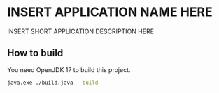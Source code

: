 # INSERT APPLICATION NAME HERE

INSERT SHORT APPLICATION DESCRIPTION HERE

## How to build

You need OpenJDK 17 to build this project.

```bash
java.exe ./build.java --build
```

